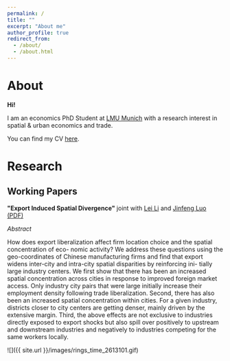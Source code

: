 ```yaml
---
permalink: /
title: ""
excerpt: "About me"
author_profile: true
redirect_from: 
  - /about/
  - /about.html
---
```

# About

**Hi!**

I am an economics PhD Student at [LMU Munich](https://www.econ.lmu.de/en/) with a research interest in spatial & urban economics and trade.

You can find my CV [here](https://jonascasper.github.io/files/CV_JC.pdf).

# Research
## Working Papers
**"Export Induced Spatial Divergence"** joint with [Lei Li](https://lei-li-economics.weebly.com/) and [Jinfeng Luo](https://sites.google.com/view/jinfengluo/home) [(PDF)](https://jonascasper.github.io/files/EISD_202310.pdf)

*Abstract*

How does export liberalization affect firm location choice and the spatial concentration of eco-
nomic activity? We address these questions using the geo-coordinates of Chinese manufacturing
firms and find that export widens inter-city and intra-city spatial disparities by reinforcing ini-
tially large industry centers. We first show that there has been an increased spatial concentration
across cities in response to improved foreign market access. Only industry city pairs that were
large initially increase their employment density following trade liberalization. Second, there
has also been an increased spatial concentration within cities. For a given industry, districts
closer to city centers are getting denser, mainly driven by the extensive margin. Third, the
above effects are not exclusive to industries directly exposed to export shocks but also spill over
positively to upstream and downstream industries and negatively to industries competing for
the same workers locally.

![]({{ site.url }}/images/rings_time_2613101.gif)
